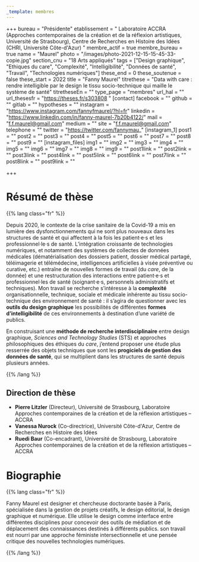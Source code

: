 ```yaml
---
_template: membres
---
```


+++
bureau = "Présidente"
etablissement = " Laboratoire ACCRA (Approches contemporaines de la création et de la réflexion artistiques, Université de Strasbourg), Centre de Recherches en Histoire des Idées (CHRI, Université Côte-d'Azur) "
membre_actif = true
membre_bureau = true
name = "Maurel"
photo = "/images/photo-2021-12-15-15-45-33-copie.jpg"
section_cnu = "18 Arts appliqués"
tags = ["Design graphique", "Ethiques du care", "Complexité", "Intelligibilité", "Données de santé", "Travail", "Technologies numériques"]
these_end = 0
these_soutenue = false
these_start = 2022
title = "Fanny Maurel"
titrethese = "Data with care : rendre intelligible par le design le tissu socio-technique qui maille le système de santé"
titretheseEn = ""
type_page = "membres"
url_hal = ""
url_thesesfr = "https://theses.fr/s303808 "
[contact]
facebook = ""
github = ""
gitlab = ""
hypotheses = ""
instagram = "https://www.instagram.com/fannyfmaurel/?hl=fr"
linkedin = "https://www.linkedin.com/in/fanny-maurel-7b20b4122/"
mail = "f.f.maurel@gmail.com"
medium = ""
site = "f.f.maurel@gmail.com"
telephone = ""
twitter = "https://twitter.com/fannymau_"
[instagram_1]
post1 = ""
post2 = ""
post3 = ""
post4 = ""
post5 = ""
post6 = ""
post7 = ""
post8 = ""
post9 = ""
[instagram_files]
img1 = ""
img2 = ""
img3 = ""
img4 = ""
img5 = ""
img6 = ""
img7 = ""
img8 = ""
img9 = ""
post1link = ""
post2link = ""
post3link = ""
post4link = ""
post5link = ""
post6link = ""
post7link = ""
post8link = ""
post9link = ""

+++
# Résumé de thèse

{{% lang class="fr" %}}

Depuis 2020, le contexte de la crise sanitaire de la Covid-19 a mis en lumière des dysfonctionnements qui ne sont plus nouveaux dans les structures de santé et qui affectent à la fois les patient·e·s et les professionnel·le·s de santé. L’intégration croissante de technologies numériques, et notamment des systèmes de collectes de données médicales (dématérialisation des dossiers patient, dossier médical partagé, téléimagerie et télémédecine, intelligences artificielles à visée préventive ou curative, etc.) entraîne de nouvelles formes de travail (du _care_, de la donnée) et une restructuration des interactions entre patient·e·s et professionnel·les de santé (soignant·e·s, personnels administratifs et techniques). Mon travail se recherche s’intéresse à la **complexité** organisationnelle, technique, sociale et médicale inhérente au tissu socio-technique des environnement de santé : il s’agira de questionner avec les **outils du design graphique** les possibilités de différentes **formes d’intelligibilité** de ces environnements à destination d’une variété de publics.

En construisant une **méthode de recherche interdisciplinaire** entre design graphique, _Sciences and Technology Studies_ (STS) et approches philosophiques des éthiques du _care_, j’entend proposer une étude plus resserrée des objets techniques que sont les **progiciels de gestion des données de santé**, qui se multiplient dans les structures de santé depuis plusieurs années.

{{% /lang %}}

## Direction de thèse

* **Pierre Litzler** (Directeur), Université de Strasbourg, Laboratoire Approches contemporaines de la création et de la réflexion artistiques – ACCRA
* **Vanessa Nurock** (Co-directrice), Université Côte-d'Azur, Centre de Recherches en Histoire des Idées
* **Ruedi Baur** (Co-encadrant), Université de Strasbourg, Laboratoire Approches contemporaines de la création et de la réflexion artistiques – ACCRA

# Biographie

{{% lang class="fr" %}}

Fanny Maurel est designer et chercheuse doctorante basée à Paris, spécialisée dans la gestion de projets créatifs, le design éditorial, le design graphique et numérique. Elle utilise le design comme interface entre différentes disciplines pour concevoir des outils de médiation et de déplacement des connaissances destinés à différents publics. son travail est nourri par une approche féministe intersectionnelle et une pensée critique des nouvelles technologies numériques.

{{% /lang %}}
